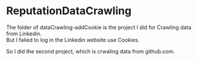 # ReputationDataCrawling


The folder of dataCrawling-addCookie is the project I did for Crawling data from Linkedin.     
But I falied to log in the Linkedin website use Cookies.     

So I did the second project, which is crwaling data from github.com.  
